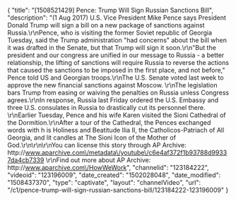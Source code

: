{
    "title": "[1508521429] Pence: Trump Will Sign Russian Sanctions Bill",
    "description": "(1 Aug 2017) U.S. Vice President Mike Pence says President Donald Trump will sign a bill on a new package of sanctions against Russia.\r\nPence, who is visiting the former Soviet republic of Georgia Tuesday, said the Trump administration \"had concerns\" about the bill when it was drafted in the Senate, but that Trump will sign it soon.\r\n\"But the president and our congress are unified in our message to Russia - a better relationship, the lifting of sanctions will require Russia to reverse the actions that caused the sanctions to be imposed in the first place, and not before,\" Pence told US and Georgian troops.\r\nThe U.S. Senate voted last week to approve the new financial sanctions against Moscow. \r\nThe legislation bars Trump from easing or waiving the penalties on Russia unless Congress agrees.\r\nIn response, Russia last Friday ordered the U.S. Embassy and three U.S. consulates in Russia to drastically cut its personnel there. \r\nEarlier Tuesday, Pence and his wife Karen visited the Sioni Cathedral of the Dormition.\r\nAfter a tour of the Cathedral, the Pences exchanged words with h is Holiness and Beatitude Ilia II, the Catholicos-Patriach of All Georgia, and lit candles at The Sioni Icon of the Mother of God.\r\n\r\n\r\nYou can license this story through AP Archive: http:\/\/www.aparchive.com\/metadata\/youtube\/c6e4af372f1b93788d99337da4cb7339 \r\nFind out more about AP Archive: http:\/\/www.aparchive.com\/HowWeWork",
    "channelid": "123184222",
    "videoid": "123196009",
    "date_created": "1502028048",
    "date_modified": "1508437370",
    "type": "captivate",
    "layout": "channelVideo",
    "url": "\/c1\/pence-trump-will-sign-russian-sanctions-bill\/123184222-123196009"
}